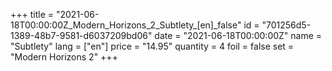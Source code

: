 +++
title = "2021-06-18T00:00:00Z_Modern_Horizons_2_Subtlety_[en]_false"
id = "701256d5-1389-48b7-9581-d6037209bd06"
date = "2021-06-18T00:00:00Z"
name = "Subtlety"
lang = ["en"]
price = "14.95"
quantity = 4
foil = false
set = "Modern Horizons 2"
+++
